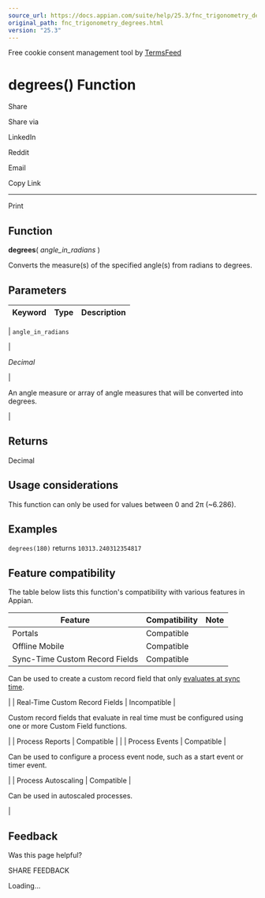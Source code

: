 ```yaml
---
source_url: https://docs.appian.com/suite/help/25.3/fnc_trigonometry_degrees.html
original_path: fnc_trigonometry_degrees.html
version: "25.3"
---
```


Free cookie consent management tool by [TermsFeed](https://www.termsfeed.com/)

# degrees() Function

Share

Share via

LinkedIn

Reddit

Email

Copy Link

* * *

Print

## Function

**degrees**( _angle\_in\_radians_ )

Converts the measure(s) of the specified angle(s) from radians to degrees.

## Parameters

| Keyword | Type | Description |
| --- | --- | --- |
|
`angle_in_radians`

 |

_Decimal_

 |

An angle measure or array of angle measures that will be converted into degrees.

 |

## Returns

Decimal

## Usage considerations

This function can only be used for values between 0 and 2π (~6.286).

## Examples

`degrees(180)` returns `10313.240312354817`

## Feature compatibility

The table below lists this function's compatibility with various features in Appian.

| Feature | Compatibility | Note |
| --- | --- | --- |
| Portals | Compatible |  |
| Offline Mobile | Compatible |  |
| Sync-Time Custom Record Fields | Compatible |
Can be used to create a custom record field that only [evaluates at sync time](custom-record-fields.html#prodlink-sync-time-evaluations).

 |
| Real-Time Custom Record Fields | Incompatible |

Custom record fields that evaluate in real time must be configured using one or more Custom Field functions.

 |
| Process Reports | Compatible |  |
| Process Events | Compatible |

Can be used to configure a process event node, such as a start event or timer event.

 |
| Process Autoscaling | Compatible |

Can be used in autoscaled processes.

 |

## Feedback

Was this page helpful?

SHARE FEEDBACK

Loading...